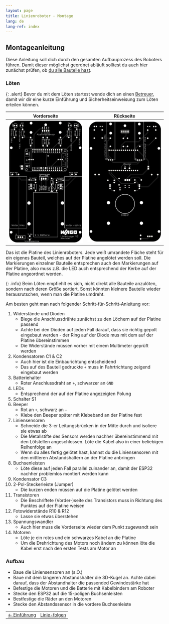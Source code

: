 ```yaml
---
layout: page
title: Linienroboter - Montage
lang: de
lang-ref: index
---
```

## Montageanleitung
Diese Anleitung soll dich durch den gesamten Aufbauprozess des Roboters führen. Damit dieser möglichst geordnet abläuft solltest du auch hier zunächst prüfen, ob [du alle Bauteile hast](Material.pdf).
### Löten

{: .alert}
Bevor du mit dem Löten startest wende dich an einen [Betreuer](./index.html/#ansprechpartner), damit wir dir eine kurze Einführung und Sicherheitseinweisung zum Löten erteilen können.

|Vorderseite|Rückseite|
|:---------:|:-------:|
|<img src="img/platine-vorn.png" alt="Vorderseite der Platine">|<img src="img/platine-rueck.png" alt="Rückseite der Platine">|

Das ist die Platine des Linienroboters. Jede weiß umrandete Fläche steht für ein eigenes Bauteil, welches auf der Platine angelötet werden soll. Die Markierungen einzelner Bauteile entsprechen auch den Markierungen auf der Platine, also muss z.B. die LED auch entsprechend der Kerbe auf der Platine angeordnet werden.

{: .info}
Beim Löten empfiehlt es sich, nicht direkt alle Bauteile anzulöten, sondern nach deren Größe sortiert. Sonst könnten kleinere Bauteile wieder herausrutschen, wenn man die Platine umdreht.

Am besten geht man nach folgender Schritt-für-Schritt-Anleitung vor:

1. Widerstände und Dioden
   + Biege die Anschlussdrähte zunächst zu den Löchern auf der Platine passend
   + Achte bei den Dioden auf jeden Fall darauf, dass sie richtig gepolt eingebaut werden - der Ring auf der Diode mus mit dem auf der Platine übereinstimmen
   + Die Widerstände müssen vorher mit einem Multimeter geprüft werden
2. Kondensatoren C1 & C2
   + Auch hier ist die Einbaurichtung entscheidend
   + Das auf des Bauteil gedruckte `+` muss in Fahrtrichtung zeigend eingebaut werden
3. Batteriehalter
   + Roter Anschlussdraht an `+`, schwarzer an `GND`
4. LEDs
   + Entsprechend der auf der Platine angezeigten Polung
5. Schalter S1
6. Beeper
   + Rot an `+`, schwarz an `-`
   + Klebe den Beeper später mit Klebeband an der Platine fest
7. Liniensensoren
   + Schneide die 3-er Leitungsbrücken in der Mitte durch und isoliere sie etwas ab
   + Die Metallstifte des Sensors werden nachher übereinstimmend mit den Lötstellen angeschlossen. Löte die Kabel also in einer beliebigen Reihenfolge an
   + Wenn du alles fertig gelötet hast, kannst du die Liniensensoren mit den mittleren Abstandshaltern an der Platine anbringen
8. Buchsenleisten
   + Löte diese auf jeden Fall parallel zuinander an, damit der ESP32 nachher problemlos montiert werden kann
9. Kondensator C3
10. 2-Pol-Steckerleiste (Jumper)
    + Die kurzen enden müssen auf die Platine gelötet werden
11. Transistoren
    + Die Beschriftete (Vorder-)seite des Transistors muss in Richtung des Punktes auf der Platine weisen
12. Fotowiderstände R10 & R12
    + Lasse sie etwas überstehen
13. Spannungswandler
    + Auch hier muss die Vorderseite wieder dem Punkt zugewandt sein
14. Motoren
    + Löte je ein rotes und ein schwarzes Kabel an die Platine
    + Um die Drehrichtung des Motors noch ändern zu können löte die Kabel erst nach den ersten Tests am Motor an

### Aufbau
+ Baue die Liniensensoren an (s.O.)
+ Baue mit dem längeren Abstandshalter die 3D-Kugel an. Achte dabei darauf, dass der Abstandhalter die passended Gewindestärke hat
+ Befestige die Motoren und die Batterie mit Kabelbindern am Roboter
+ Stecke den ESP32 auf die 15-poligen Buchsenleisten
+ Bestfestige die Räder an den Motoren
+ Stecke den Abstandssensor in die vordere Buchsenleiste

|            |            |
|:-----------|-----------:|
|<a href="./Einfuehrung.html"><- Einführung</a>|<a href="Linie-folgen.html">Linie-folgen</a>|